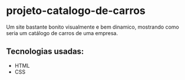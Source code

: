 # projeto-catalogo-de-carros

Um site bastante bonito visualmente e bem dinamico, mostrando como seria um catálogo de carros de uma empresa.

## Tecnologias usadas:

- HTML
- CSS
